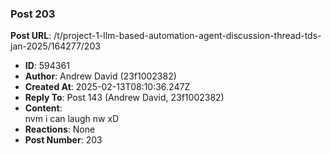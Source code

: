 ### Post 203
**Post URL**: /t/project-1-llm-based-automation-agent-discussion-thread-tds-jan-2025/164277/203
- **ID**: 594361
- **Author**: Andrew David (23f1002382)
- **Created At**: 2025-02-13T08:10:36.247Z
- **Reply To**: Post 143 (Andrew David, 23f1002382)
- **Content**:  
  nvm i can laugh nw xD
- **Reactions**: None
- **Post Number**: 203

